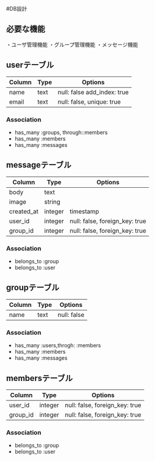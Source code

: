 #DB設計

## 必要な機能
・ユーザ管理機能
・グループ管理機能
・メッセージ機能

## userテーブル
|Column|Type|Options|
|------|----|-------|
|name|text|null: false add_index: true|
|email|text|null: false, unique: true|
### Association
- has_many :groups, through::members
- has_many :members
- has_many :messages

## messageテーブル
|Column|Type|Options|
|------|----|-------|
|body|text||
|image|string||
|created_at|integer|timestamp|
|user_id|integer|null: false, foreign_key: true|
|group_id|integer|null: false, foreign_key: true|
### Association
- belongs_to :group
- belongs_to :user

## groupテーブル
|Column|Type|Options|
|------|----|-------|
|name|text|null: false|
### Association
- has_many :users,throgh: :members
- has_many :members
- has_many :messages

## membersテーブル
|Column|Type|Options|
|------|----|-------|
|user_id|integer|null: false, foreign_key: true|
|group_id|integer|null: false, foreign_key: true|
### Association
- belongs_to :group
- belongs_to :user

